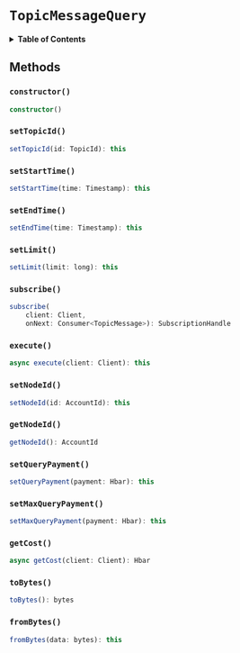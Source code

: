 # `TopicMessageQuery`

<details>
<summary><b>Table of Contents</b></summary>

| Item | Java | JavaScript | Go
| - | - | - | - |
| [`constructor()`](#constructor) | ✅ | ✅ | ✅
| [`setTopicId()`](#settopicid) | ✅ | ✅ | ✅
| [`setStartTime()`](#setstarttime) | ✅ | ✅ | ✅
| [`setEndTime()`](#setendtime) | ✅ | ✅ | ✅
| [`setLimit()`](#setlimit) | ✅ | ✅ | ✅
| [`subscribe()`](#subscribe) | ✅ | ✅ | ✅
| [`execute()`](#execute) | ✅ | ✅ | ✅
| [`setNodeId()`](#setnodeid) | ✅ | ✅ | ✅
| [`getNodeId()`](#getnodeid) | ✅ | ✅ | ✅
| [`setQueryPayment()`](#setquerypayment) | ✅ | ✅ | ✅
| [`setMaxQueryPayment()`](#setmaxquerypayment) | ✅ | ✅ | ✅
| [`getCost()`](#getcost) | ✅ | ✅ | ✅
| [`toBytes()`](#tobytes) | ✅ | ✅ | ✅
| [`fromBytes()`](#frombytes) | ✅ | ✅ | ✅

</details>

## Methods

### `constructor()`

```typescript
constructor()
```

### `setTopicId()`

```typescript
setTopicId(id: TopicId): this
```

### `setStartTime()`

```typescript
setStartTime(time: Timestamp): this
```

### `setEndTime()`

```typescript
setEndTime(time: Timestamp): this
```

### `setLimit()`

```typescript
setLimit(limit: long): this
```

### `subscribe()`

```typescript
subscribe(
    client: Client,
    onNext: Consumer<TopicMessage>): SubscriptionHandle
```

### `execute()`

```typescript
async execute(client: Client): this
```

### `setNodeId()`

```typescript
setNodeId(id: AccountId): this
```

### `getNodeId()`

```typescript
getNodeId(): AccountId
```

### `setQueryPayment()`

```typescript
setQueryPayment(payment: Hbar): this
```

### `setMaxQueryPayment()`

```typescript
setMaxQueryPayment(payment: Hbar): this
```

### `getCost()`

```typescript
async getCost(client: Client): Hbar
```

### `toBytes()`

```typescript
toBytes(): bytes
```

### `fromBytes()`

```typescript
fromBytes(data: bytes): this
```
